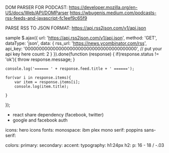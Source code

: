 DOM PARSER FOR PODCAST:
https://developer.mozilla.org/en-US/docs/Web/API/DOMParser
https://wbugenis.medium.com/podcasts-rss-feeds-and-javascript-fc1eef9c65f9

PARSE RSS TO JSON FORMAT:
https://api.rss2json.com/v1/api.json

sample
$.ajax({
url: 'https://api.rss2json.com/v1/api.json',
method: 'GET',
dataType: 'json',
data: {
rss_url: 'https://news.ycombinator.com/rss',
api_key: '0000000000000000000000000000000000000000', // put your api key here
count: 2
}
}).done(function (response) {
if(response.status != 'ok'){ throw response.message; }

    console.log('====== ' + response.feed.title + ' ======');

    for(var i in response.items){
        var item = response.items[i];
        console.log(item.title);

    }

});

- react share dependency (facebook, twitter)
- google and facebook auth

icons: hero icons
fonts:
monospace: ibm plex mono
serif: poppins
sans-serif:

colors:
primary:
secondary:
accent:
typography:
h1:24px
h2:
p: 16 - 18 / -.03
